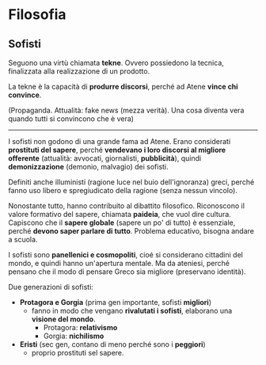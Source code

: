 # Filosofia
## Sofisti

Seguono una virtù chiamata **tekne**. Ovvero possiedono la tecnica, finalizzata alla realizzazione di un prodotto.

La tekne è la capacità di **produrre discorsi**, perché ad Atene **vince chi convince**.

(Propaganda. Attualità: fake news (mezza verità). Una cosa diventa vera quando tutti si convincono che è vera)

---

I sofisti non godono di una grande fama ad Atene. Erano considerati **prostituti del sapere**, perché **vendevano i loro discorsi al migliore offerente** (attualità: avvocati, giornalisti, **pubblicità**), quindi **demonizzazione** (demonio, malvagio) dei sofisti.

Definiti anche illuministi (ragione luce nel buio dell'ignoranza) greci, perché fanno uso libero e spregiudicato della ragione (senza nessun vincolo).

Nonostante tutto, hanno contribuito al dibattito filosofico. Riconoscono il valore formativo del sapere, chiamata **paideia**, che vuol dire cultura. Capiscono che il **sapere globale** (sapere un po' di tutto) è essenziale, perché **devono saper parlare di tutto**. Problema educativo, bisogna andare a scuola.

I sofisti sono **panellenici e cosmopoliti**, cioé si considerano cittadini del mondo, e quindi hanno un'apertura mentale. Ma da ateniesi, perché pensano che il modo di pensare Greco sia migliore (preservano identità).

Due generazioni di sofisti:
- **Protagora e Gorgia** (prima gen importante, sofisti **migliori**)
  - fanno in modo che vengano **rivalutati i sofisti**, elaborano una **visione del mondo**. 
    - Protagora: **relativismo**
    - Gorgia: **nichilismo**
- **Eristi** (sec gen, contano di meno perché sono i **peggiori**)
  - proprio prostituti sel sapere.
